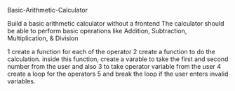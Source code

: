 Basic-Arithmetic-Calculator

Build a basic arithmetic calculator without a frontend
The calculator should be able to perform basic operations like Addition, Subtraction, Multiplication, & Division

1 create a function for each of the operator
2 create a function to do the calculation. inside this function, create a varable to take the first and second number from the user and also 
3 to take operator variable from the user
4 create a loop for the operators
5 and break the loop if the user enters invalid  variables.


